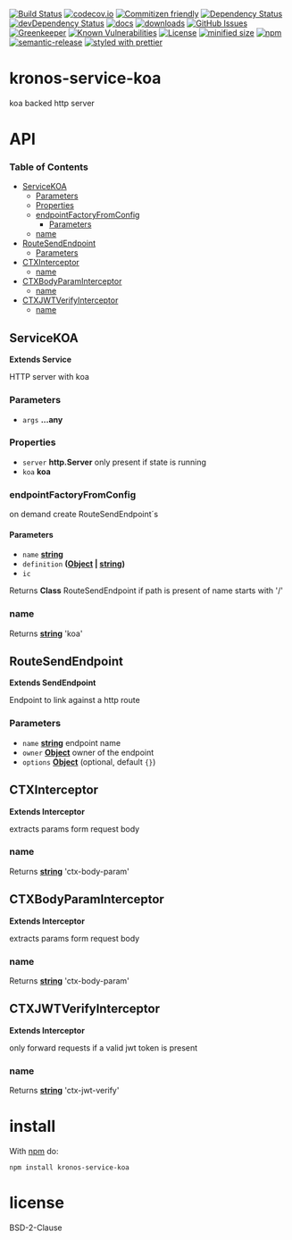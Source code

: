 [![Build Status](https://secure.travis-ci.org/Kronos-Integration/service-koa.png)](http://travis-ci.org/Kronos-Integration/service-koa)
[![codecov.io](http://codecov.io/github/Kronos-Integration/service-koa/coverage.svg?branch=master)](http://codecov.io/github/Kronos-Integration/service-koa?branch=master)
[![Commitizen friendly](https://img.shields.io/badge/commitizen-friendly-brightgreen.svg)](http://commitizen.github.io/cz-cli/)
[![Dependency Status](https://david-dm.org/Kronos-Integration/service-koa.svg)](https://david-dm.org/Kronos-Integration/service-koa)
[![devDependency Status](https://david-dm.org/Kronos-Integration/service-koa/dev-status.svg)](https://david-dm.org/Kronos-Integration/service-koa#info=devDependencies)
[![docs](http://inch-ci.org/github/Kronos-Integration/service-koa.svg?branch=master)](http://inch-ci.org/github/Kronos-Integration/service-koa)
[![downloads](http://img.shields.io/npm/dm/service-koa.svg?style=flat-square)](https://npmjs.org/package/service-koa)
[![GitHub Issues](https://img.shields.io/github/issues/Kronos-Integration/service-koa.svg?style=flat-square)](https://github.com/Kronos-Integration/service-koa/issues)
[![Greenkeeper](https://badges.greenkeeper.io/Kronos-Integration/service-koa.svg)](https://greenkeeper.io/)
[![Known Vulnerabilities](https://snyk.io/test/github/Kronos-Integration/service-koa/badge.svg)](https://snyk.io/test/github/Kronos-Integration/service-koa)
[![License](https://img.shields.io/badge/License-BSD%203--Clause-blue.svg)](https://opensource.org/licenses/BSD-3-Clause)
[![minified size](https://badgen.net/bundlephobia/min/@kronos-integration/service-koa)](https://bundlephobia.com/result?p=@kronos-integration/service-koa)
[![npm](https://img.shields.io/npm/v/@kronos-integration/service-koa.svg)](https://www.npmjs.com/package/@kronos-integration/service-koa)
[![semantic-release](https://img.shields.io/badge/%20%20%F0%9F%93%A6%F0%9F%9A%80-semantic--release-e10079.svg)](https://github.com/Kronos-Integration/service-koa)
[![styled with prettier](https://img.shields.io/badge/styled_with-prettier-ff69b4.svg)](https://github.com/prettier/prettier)

# kronos-service-koa

koa backed http server

# API

<!-- Generated by documentation.js. Update this documentation by updating the source code. -->

### Table of Contents

-   [ServiceKOA](#servicekoa)
    -   [Parameters](#parameters)
    -   [Properties](#properties)
    -   [endpointFactoryFromConfig](#endpointfactoryfromconfig)
        -   [Parameters](#parameters-1)
    -   [name](#name)
-   [RouteSendEndpoint](#routesendendpoint)
    -   [Parameters](#parameters-2)
-   [CTXInterceptor](#ctxinterceptor)
    -   [name](#name-1)
-   [CTXBodyParamInterceptor](#ctxbodyparaminterceptor)
    -   [name](#name-2)
-   [CTXJWTVerifyInterceptor](#ctxjwtverifyinterceptor)
    -   [name](#name-3)

## ServiceKOA

**Extends Service**

HTTP server with koa

### Parameters

-   `args` **...any** 

### Properties

-   `server` **http.Server** only present if state is running
-   `koa` **koa** 

### endpointFactoryFromConfig

on demand create RouteSendEndpoint´s

#### Parameters

-   `name` **[string](https://developer.mozilla.org/docs/Web/JavaScript/Reference/Global_Objects/String)** 
-   `definition` **([Object](https://developer.mozilla.org/docs/Web/JavaScript/Reference/Global_Objects/Object) \| [string](https://developer.mozilla.org/docs/Web/JavaScript/Reference/Global_Objects/String))** 
-   `ic`  

Returns **Class** RouteSendEndpoint if path is present of name starts with '/'

### name

Returns **[string](https://developer.mozilla.org/docs/Web/JavaScript/Reference/Global_Objects/String)** 'koa'

## RouteSendEndpoint

**Extends SendEndpoint**

Endpoint to link against a http route

### Parameters

-   `name` **[string](https://developer.mozilla.org/docs/Web/JavaScript/Reference/Global_Objects/String)** endpoint name
-   `owner` **[Object](https://developer.mozilla.org/docs/Web/JavaScript/Reference/Global_Objects/Object)** owner of the endpoint
-   `options` **[Object](https://developer.mozilla.org/docs/Web/JavaScript/Reference/Global_Objects/Object)**  (optional, default `{}`)

## CTXInterceptor

**Extends Interceptor**

extracts params form request body

### name

Returns **[string](https://developer.mozilla.org/docs/Web/JavaScript/Reference/Global_Objects/String)** 'ctx-body-param'

## CTXBodyParamInterceptor

**Extends Interceptor**

extracts params form request body

### name

Returns **[string](https://developer.mozilla.org/docs/Web/JavaScript/Reference/Global_Objects/String)** 'ctx-body-param'

## CTXJWTVerifyInterceptor

**Extends Interceptor**

only forward requests if a valid jwt token is present

### name

Returns **[string](https://developer.mozilla.org/docs/Web/JavaScript/Reference/Global_Objects/String)** 'ctx-jwt-verify'

# install

With [npm](http://npmjs.org) do:

```shell
npm install kronos-service-koa
```

# license

BSD-2-Clause

